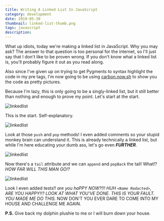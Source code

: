 ```yaml
---
title: Writing A Linked List In JavaScript
category: development
date: 2019-05-30
thumbnail: linked-list-thumb.png
tags: javascript
description:
---
```


What up idiots, today we're making a linked list in JavaScript. Why you may
ask? The answer to that question is too personal for the internet, so I'll
just say that I don't like to be proven wrong. If you don't know what a linked
list is, you'll probably figure it out as you read along.

Also since I've given up on trying to get Pygments to syntax highlight the
code in my pre tags, I'm now going to be using [carbon.now.sh][] to show you
the code as pretty pictures.

[carbon.now.sh]: https://carbon.now.sh

Because I'm lazy, this is only going to be a singly-linked list, but it still
better than nothing and enough to prove my point. Let's start at the start.

![linkedlist](https://cdn.halcyonnouveau.xyz/blog/img/linked-list1.png)

This is the start. Self-explanatory.

![linkedlist](https://cdn.halcyonnouveau.xyz/blog/img/linked-list2.png)

Look at those `push` and `pop` methods! I even added comments so your stupid
monkey brain can understand it. This is already technically a linked list, but
while I'm here educating your dumb ass, let's go even ***FURTHER***.

![linkedlist](https://cdn.halcyonnouveau.xyz/blog/img/linked-list3.png)

Now there's a `tail` attribute and we can `append` and `popBack` the tail!
What!? *HOW FAR WILL THIS MAN GO!?*

![linkedlist](https://cdn.halcyonnouveau.xyz/blog/img/linked-list4.png)

Look I even added tests!! *are you haPPY NOW?!!! **HUH `<Name Redacted>`, ARE YOU
HAPPY!!?* LOOK AT WHAT YOU'VE DONE. THIS IS YOUR FAULT. YOU MADE ME DO THIS.**
NOW DON'T YOU EVER DARE TO COME INTO MY HOUSE AND CHALLENGE ME AGAIN.

**P.S.** Give back my dolphin plushie to me or I will burn down your house.
